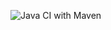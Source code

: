 ![Java CI with Maven](https://github.com/anonyhostvn/invita-service/workflows/Java%20CI%20with%20Maven/badge.svg?branch=develop)